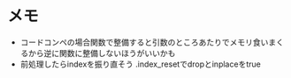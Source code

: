 # メモ
* コードコンペの場合関数で整備すると引数のところあたりでメモリ食いまくるから逆に関数に整備しないほうがいいかも
* 前処理したらindexを振り直そう .index_resetでdropとinplaceをtrue

